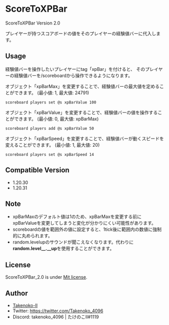 # ScoreToXPBar

ScoreToXPBar Version 2.0

プレイヤーが持つスコアボードの値をそのプレイヤーの経験値バーに代入します。

## Usage

経験値バーを操作したいプレイヤーにtag「xpBar」を付けると、
そのプレイヤーの経験値バーを/scoreboardから操作できるようになります。

オブジェクト「xpBarMax」を変更することで、経験値バーの最大値を定めることができます。
(最小値: 1, 最大値: 24791)
```
scoreboard players set @s xpBarValue 100
```

オブジェクト「xpBarValue」を変更することで、経験値バーの値を操作することができます。
(最小値: 0, 最大値: xpBarMax)
```
scoreboard players add @s xpBarValue 50
```

オブジェクト「xpBarSpeed」を変更することで、経験値バーが動くスピードを変えることができます。
(最小値: 1, 最大値: 20)
```
scoreboard players set @s xpBarSpeed 14
```

## Compatible Version

- 1.20.30
- 1.20.31

## Note

- xpBarMaxのデフォルト値は1のため、xpBarMaxを変更する前にxpBarValueを変更してしまうと変化が分かりにくい可能性があります。
- scoreboardの値を範囲外の値に設定すると、1tick後に範囲内の数値に強制的に丸められます。
- random.levelupのサウンドが聞こえなくなります。代わりに**random.level__.__up**を使用することができます。

## License

ScoreToXPBar_2.0 is under [Mit license](https://en.wikipedia.org/wiki/MIT_License).

## Author

- [Takenoko-II](https://github.com/Takenoko-II)
- Twitter: https://twitter.com/Takenoko_4096
- Discord: takenoko_4096 | たけのこII#1119
